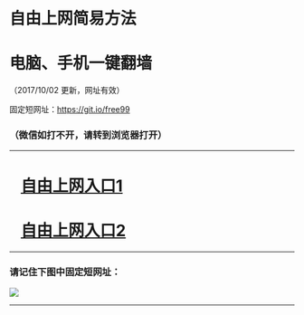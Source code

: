 ﻿# 自由上网简易方法

# 电脑、手机一键翻墙

（2017/10/02 更新，网址有效）

固定短网址：https://git.io/free99

### （微信如打不开，请转到浏览器打开）


***





# &nbsp;&nbsp; <a href="http://ft3226314233.fwtz-zhenx1001.xyz/fwqtz01.html?t=100200110100 " target="_blank">自由上网入口1</a>
# &nbsp;&nbsp; <a href="http://ft167454764.fw-tzzhen1002.xyz/fwqtz02.html?t=100200121935 " target="_blank">自由上网入口2</a>
***

### 请记住下图中固定短网址：

<img src="https://s3-us-west-2.amazonaws.com/fwq-1001/yjfq-20170905okok.png" /> 


***

